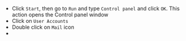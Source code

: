 * Click `Start`, then go to `Run` and type `Control panel` and click `OK`. This action opens the Control panel window
* Click on `User Accounts`
* Double click on `Mail` icon
* 